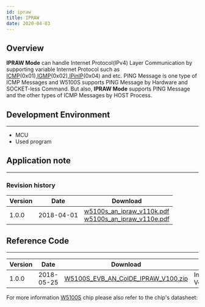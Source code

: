 ```yaml
---
id: ipraw
title: IPRAW
date: 2020-04-03
---
```


## Overview

**IPRAW Mode** can handle Internet Protocol(IPv4) Layer
Communication by supporting variable Internet Protocol such as
[ICMP](http://en.wikipedia.org/wiki/Internet_Control_Message_Protocol)(0x01),[IGMP](http://en.wikipedia.org/wiki/Internet_Group_Management_Protocol)(0x02),[IPinIP](https://en.wikipedia.org/wiki/IP_in_IP)(0x04)
and etc. PING Message is one type of ICMP Messages and W5100S supports
PING Message by Hardware and SOCKET-less Command. But also, **IPRAW
Mode** supports PING Message and the other types of ICMP Messages by
HOST Process.



## Development Environment

-----

 - MCU
 - Used program



## Application note

-----

### Revision history

<table>
<thead>
<tr class="header">
<th>Version</th>
<th>Date</th>
<th>Download</th>
</tr>
</thead>
<tbody>
<tr class="odd">
<td>1.0.0</td>
<td>2018-04-01</td>
<td><a href="/img/products/w5100s/application/w5100s_an_ipraw_v110k.pdf" target="_blank">w5100s_an_ipraw_v110k.pdf</a><br />
<a href="/img/products/w5100s/application/w5100s_an_ipraw_v110e.pdf" target="_blank">w5100s_an_ipraw_v110e.pdf</a></td>
</tr>
</tbody>
</table>

## Reference Code

-----

| Version | Date       | Download                                                                                                        | Etc             |
| ------- | ---------- | --------------------------------------------------------------------------------------------------------------- | --------------- |
| 1.0.0   | 2018-05-25 | <a href="/img/products/w5100s/application/w5100s_evb_an_coide_ipraw_v100.zip.zip" target="_blank">W5100S\_EVB\_AN\_CoIDE\_IPRAW\_V100.zip</a> | Initial Version |

For more information [W5100S](/) chip please
also refer to the chip's datasheet:
